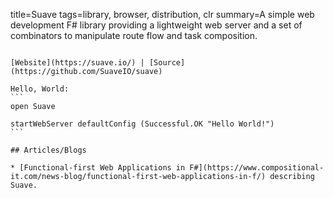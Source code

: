 title=Suave
tags=library, browser, distribution, clr
summary=A simple web development F# library providing a lightweight web server and a set of combinators to manipulate route flow and task composition.
~~~~~~

[Website](https://suave.io/) | [Source](https://github.com/SuaveIO/suave)

Hello, World:
```
open Suave

startWebServer defaultConfig (Successful.OK "Hello World!")
```

## Articles/Blogs

* [Functional-first Web Applications in F#](https://www.compositional-it.com/news-blog/functional-first-web-applications-in-f/) describing Suave.

